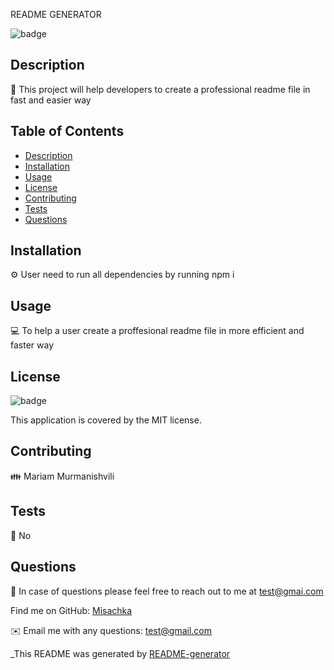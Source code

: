 
README GENERATOR 

![badge](https://img.shields.io/badge/license-MIT-brightgreen)
<br />
  

## Description
📙 This project will help developers to create a professional readme file in fast and easier way

## Table of Contents
- [Description](#description)
- [Installation](#installation)
- [Usage](#usage)
- [License](#license)
- [Contributing](#contributing)
- [Tests](#tests)
- [Questions](#questions)

## Installation
⚙️ User need to run all dependencies by running npm i

## Usage
💻 To help a user create a proffesional readme file in more efficient and faster way

## License

![badge](https://img.shields.io/badge/license-MIT-brightgreen)
<br />

This application is covered by the MIT license. 

## Contributing
👪 Mariam Murmanishvili

## Tests
📝 No

## Questions
🤔 In case of questions please feel free to reach out to me at test@gmai.com

Find me on GitHub: [Misachka](https://github.com/Misachka)


✉️ Email me with any questions: test@gmail.com

_This README was generated by [README-generator](https://github.com/Misachka/README-generator) 
    